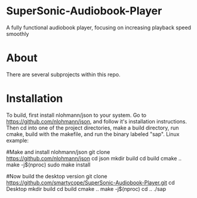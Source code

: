 # SuperSonic-Audiobook-Player
A fully functional audiobook player, focusing on increasing playback speed smoothly

# About
There are several subprojects within this repo.


# Installation
To build, first install nlohmann/json to your system. Go to https://github.com/nlohmann/json, and follow it's installation instructions.
Then cd into one of the project directories, make a build directory, run cmake, build with the makefile, and run the binary labeled "sap".
Linux example:

#Make and install nlohmann/json
git clone https://github.com/nlohmann/json
cd json
mkdir build
cd build
cmake ..
make -j$(nproc)
sudo make install

#Now build the desktop version
git clone https://github.com/smartycope/SuperSonic-Audiobook-Player.git
cd Desktop
mkdir build
cd build
cmake ..
make -j$(nproc)
cd ..
./sap
